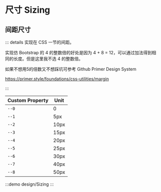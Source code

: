 # 尺寸 Sizing

## 间距尺寸

::: details 实现在 CSS 一节的间距。

实现仿 Bootstrap 的 4 的整数倍的好处是因为 4 + 8 = 12，可以通过加法得到相同的长度。但是这里我不选 4 的整数倍。

如果不想用5的倍数又不想踩坑可参考 Github Primer Design System

https://primer.style/foundations/css-utilities/margin

:::

| Custom Property | Unit |
| --------------- | ---- |
| `--0`           | 0    |
| `--1`           | 5px  |
| `--2`           | 10px |
| `--3`           | 15px |
| `--4`           | 20px |
| `--5`           | 25px |
| `--6`           | 30px |
| `--7`           | 40px |
| `--8`           | 50px |

:::demo design/Sizing
:::
